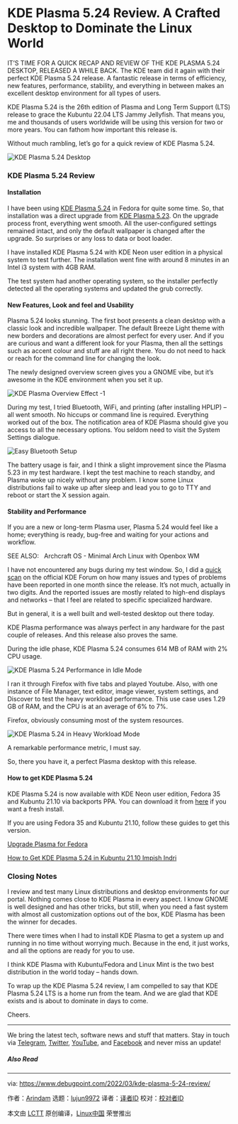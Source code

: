 [#]: subject: "KDE Plasma 5.24 Review. A Crafted Desktop to Dominate the Linux World"
[#]: via: "https://www.debugpoint.com/2022/03/kde-plasma-5-24-review/"
[#]: author: "Arindam https://www.debugpoint.com/author/admin1/"
[#]: collector: "lujun9972"
[#]: translator: " "
[#]: reviewer: " "
[#]: publisher: " "
[#]: url: " "

KDE Plasma 5.24 Review. A Crafted Desktop to Dominate the Linux World
======
IT’S TIME FOR A QUICK RECAP AND REVIEW OF THE KDE PLASMA 5.24 DESKTOP,
RELEASED A WHILE BACK.
The KDE team did it again with their perfect KDE Plasma 5.24 release. A fantastic release in terms of efficiency, new features, performance, stability, and everything in between makes an excellent desktop environment for all types of users.

KDE Plasma 5.24 is the 26th edition of Plasma and Long Term Support (LTS) release to grace the Kubuntu 22.04 LTS Jammy Jellyfish. That means you, me and thousands of users worldwide will be using this version for two or more years. You can fathom how important this release is.

Without much rambling, let’s go for a quick review of KDE Plasma 5.24.

![KDE Plasma 5.24 Desktop][1]

### KDE Plasma 5.24 Review

#### Installation

I have been using [KDE Plasma 5.24][2] in Fedora for quite some time. So, that installation was a direct upgrade from [KDE Plasma 5.23][3]. On the upgrade process front, everything went smooth. All the user-configured settings remained intact, and only the default wallpaper is changed after the upgrade. So surprises or any loss to data or boot loader.

I have installed KDE Plasma 5.24 with KDE Neon user edition in a physical system to test further. The installation went fine with around 8 minutes in an Intel i3 system with 4GB RAM.

The test system had another operating system, so the installer perfectly detected all the operating systems and updated the grub correctly.

#### New Features, Look and feel and Usability

Plasma 5.24 looks stunning. The first boot presents a clean desktop with a classic look and incredible wallpaper. The default Breeze Light theme with new borders and decorations are almost perfect for every user. And if you are curious and want a different look for your Plasma, then all the settings such as accent colour and stuff are all right there. You do not need to hack or reach for the command line for changing the look.

The newly designed overview screen gives you a GNOME vibe, but it’s awesome in the KDE environment when you set it up.

![KDE Plasma Overview Effect -1][4]

During my test, I tried Bluetooth, WiFi, and printing (after installing HPLIP) – all went smooth. No hiccups or command line is required. Everything worked out of the box. The notification area of KDE Plasma should give you access to all the necessary options. You seldom need to visit the System Settings dialogue.

![Easy Bluetooth Setup][5]

The battery usage is fair, and I think a slight improvement since the Plasma 5.23 in my test hardware. I kept the test machine to reach standby, and Plasma woke up nicely without any problem. I know some Linux distributions fail to wake up after sleep and lead you to go to TTY and reboot or start the X session again.

#### Stability and Performance

If you are a new or long-term Plasma user, Plasma 5.24 would feel like a home; everything is ready, bug-free and waiting for your actions and workflow.

[][6]

SEE ALSO:   Archcraft OS - Minimal Arch Linux with Openbox WM

I have not encountered any bugs during my test window. So, I did a [quick scan][7] on the official KDE Forum on how many issues and types of problems have been reported in one month since the release. It’s not much, actually in two digits. And the reported issues are mostly related to high-end displays and networks – that I feel are related to specific specialized hardware.

But in general, it is a well built and well-tested desktop out there today.

KDE Plasma performance was always perfect in any hardware for the past couple of releases. And this release also proves the same.

During the idle phase, KDE Plasma 5.24 consumes 614 MB of RAM with 2% CPU usage.

![KDE Plasma 5.24 Performance in Idle Mode][8]

I ran it through Firefox with five tabs and played Youtube. Also, with one instance of File Manager, text editor, image viewer, system settings, and Discover to test the heavy workload performance. This use case uses 1.29 GB of RAM, and the CPU is at an average of 6% to 7%.

Firefox, obviously consuming most of the system resources.

![KDE Plasma 5.24 in Heavy Workload Mode][9]

A remarkable performance metric, I must say.

So, there you have it, a perfect Plasma desktop with this release.

#### How to get KDE Plasma 5.24

KDE Plasma 5.24 is now available with KDE Neon user edition, Fedora 35 and Kubuntu 21.10 via backports PPA. You can download it from [here][10] if you want a fresh install.

If you are using Fedora 35 and Kubuntu 21.10, follow these guides to get this version.

[Upgrade Plasma for Fedora][11]

[How to Get KDE Plasma 5.24 in Kubuntu 21.10 Impish Indri][12]

### Closing Notes

I review and test many Linux distributions and desktop environments for our portal. Nothing comes close to KDE Plasma in every aspect. I know GNOME is well designed and has other tricks, but still, when you need a fast system with almost all customization options out of the box, KDE Plasma has been the winner for decades.

There were times when I had to install KDE Plasma to get a system up and running in no time without worrying much. Because in the end, it just works, and all the options are ready for you to use.

I think KDE Plasma with Kubuntu/Fedora and Linux Mint is the two best distribution in the world today – hands down.

To wrap up the KDE Plasma 5.24 review, I am compelled to say that KDE Plasma 5.24 LTS is a home run from the team. And we are glad that KDE exists and is about to dominate in days to come.

Cheers.

* * *

We bring the latest tech, software news and stuff that matters. Stay in touch via [Telegram][13], [Twitter][14], [YouTube][15], and [Facebook][16] and never miss an update!

##### Also Read

--------------------------------------------------------------------------------

via: https://www.debugpoint.com/2022/03/kde-plasma-5-24-review/

作者：[Arindam][a]
选题：[lujun9972][b]
译者：[译者ID](https://github.com/译者ID)
校对：[校对者ID](https://github.com/校对者ID)

本文由 [LCTT](https://github.com/LCTT/TranslateProject) 原创编译，[Linux中国](https://linux.cn/) 荣誉推出

[a]: https://www.debugpoint.com/author/admin1/
[b]: https://github.com/lujun9972
[1]: https://www.debugpoint.com/wp-content/uploads/2022/02/KDE-Plasma-5.4-Desktop-1024x576.jpg
[2]: https://www.debugpoint.com/2022/01/kde-plasma-5-24/
[3]: https://www.debugpoint.com/2021/08/kde-plasma-5-23/
[4]: https://www.debugpoint.com/wp-content/uploads/2021/11/KDE-Plasma-Overview-Effect-1-1024x434.jpg
[5]: https://www.debugpoint.com/wp-content/uploads/2022/03/Easy-Bluetooth-Setup.jpg
[6]: https://www.debugpoint.com/2021/05/archcraft-os-review/
[7]: https://forum.kde.org/search.php?keywords=5.24&terms=all&author=&tags=&sv=0&sc=1&sf=all&sr=posts&sk=t&sd=d&st=30&ch=300&t=0&submit=Search
[8]: https://www.debugpoint.com/wp-content/uploads/2022/03/KDE-Plasma-5.24-Performance-in-Idle-Mode.jpg
[9]: https://www.debugpoint.com/wp-content/uploads/2022/03/KDE-Plasma-5.24-in-Heavy-Workload-Mode.jpg
[10]: https://neon.kde.org/download
[11]: https://www.debugpoint.com/2022/02/upgrade-kde-plasma-5-24/
[12]: https://www.debugpoint.com/wp-admin/post.php?post=9018&action=edit
[13]: https://t.me/debugpoint
[14]: https://twitter.com/DebugPoint
[15]: https://www.youtube.com/c/debugpoint?sub_confirmation=1
[16]: https://facebook.com/DebugPoint

